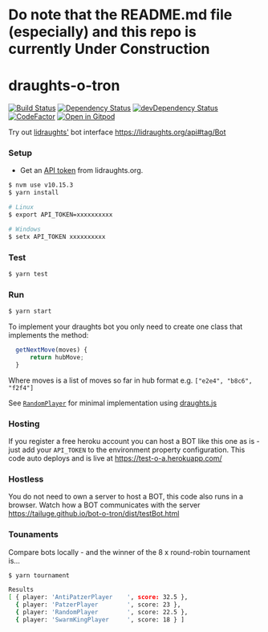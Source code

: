 # **Do note that the README.md file (especially) and this repo is currently Under Construction**

# draughts-o-tron

[![Build Status](https://travis-ci.com/TheYoBots/draughts-o-tron.svg?branch=master)](https://travis-ci.com/TheYoBots/draughts-o-tron)
[![Dependency Status](https://david-dm.org/TheYoBots/draughts-o-tron.svg)](https://david-dm.org/TheYoBots/draughts-o-tron) 
[![devDependency Status](https://david-dm.org/TheYoBots/draughts-o-tron/dev-status.svg)](https://david-dm.org/TheYoBots/draughts-o-tron#info=devDependencies) 
[![CodeFactor](https://www.codefactor.io/repository/github/TheYoBots/draughts-o-tron/badge)](https://www.codefactor.io/repository/github/TheYoBots/draughts-o-tron) 
[![Open in Gitpod](https://img.shields.io/badge/Gitpod-Open%20in%20Gitpod-%230092CF.svg)](https://gitpod.io/#https://github.com/TheYoBots/draughts-o-tron)

Try out [lidraughts'](https://lidraughts.org) bot interface https://lidraughts.org/api#tag/Bot

### Setup

- Get an [API token](https://lidraughts.org/account/oauth/token) from lidraughts.org.

```bash
$ nvm use v10.15.3
$ yarn install

# Linux
$ export API_TOKEN=xxxxxxxxxx

# Windows
$ setx API_TOKEN xxxxxxxxxx
```

### Test

```bash
$ yarn test
```

### Run

```bash
$ yarn start
```

To implement your draughts bot you only need to create one class that implements the method:

```js
  getNextMove(moves) {
      return hubMove;
  }
```

Where moves is a list of moves so far in hub format e.g. `["e2e4", "b8c6", "f2f4"]`

See [`RandomPlayer`](src/bots/RandomPlayer.js) for minimal implementation using [draughts.js](https://github.com/shubhendusaurabh/draughts.js)

### Hosting

If you register a free heroku account you can host a BOT like this one as is - just add your `API_TOKEN` to the environment property configuration.
This code auto deploys and is live at https://test-o-a.herokuapp.com/

### Hostless

You do not need to own a server to host a BOT, this code also runs in a browser. Watch how a BOT communicates with the server https://tailuge.github.io/bot-o-tron/dist/testBot.html

### Tounaments

Compare bots locally - and the winner of the 8 x round-robin tournament is...

```bash
$ yarn tournament

Results
[ { player: 'AntiPatzerPlayer    ', score: 32.5 },
  { player: 'PatzerPlayer        ', score: 23 },
  { player: 'RandomPlayer        ', score: 22.5 },
  { player: 'SwarmKingPlayer     ', score: 18 } ]
```
